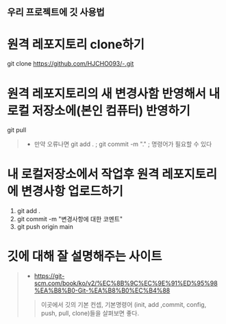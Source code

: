 ## 우리 프로젝트에 깃 사용법

# 원격 레포지토리 clone하기
git clone https://github.com/HJCHO093/-.git

# 원격 레포지토리의 새 변경사함 반영해서 내 로컬 저장소에(본인 컴퓨터) 반영하기
git pull
> * 만약 오류나면 git add . ; git commit -m "." ; 명령어가 필요할 수 있다

# 내 로컬저장소에서 작업후 원격 레포지토리에 변경사항 업로드하기
1. git add .
2. git commit -m "변경사항에 대한 코멘트"
3. git push origin main

# 깃에 대해 잘 설명해주는 사이트
> * https://git-scm.com/book/ko/v2/%EC%8B%9C%EC%9E%91%ED%95%98%EA%B8%B0-Git-%EA%B8%B0%EC%B4%88
>> 이곳에서 깃의 기본 컨셉, 기본명령어 (init, add ,commit, config, push, pull, clone)들을 살펴보면 좋다.
